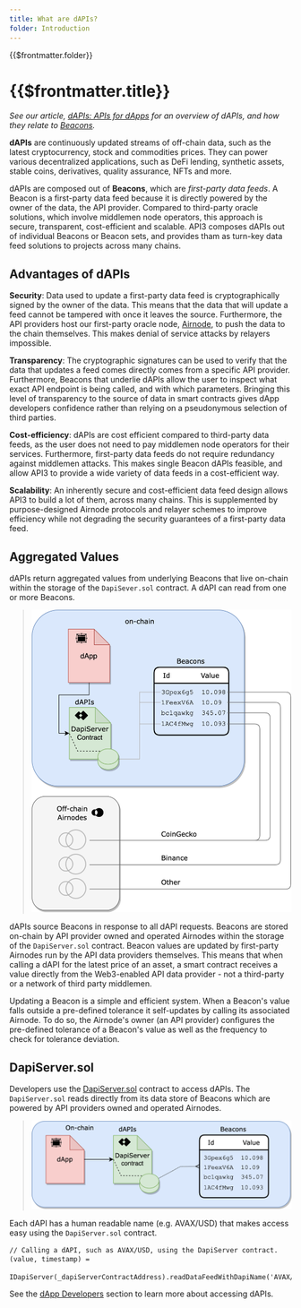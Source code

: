 ```yaml
---
title: What are dAPIs?
folder: Introduction
---
```


<TitleSpan>{{$frontmatter.folder}}</TitleSpan>

# {{$frontmatter.title}}

<VersionWarning/>

<TocHeader />
<TOC class="table-of-contents" :include-level="[2,3]" />

_See our article,
[dAPIs: APIs for dApps](https://medium.com/api3/dapis-apis-for-dapps-53b83f8d2493)
for an overview of dAPIs, and how they relate to
[Beacons](https://medium.com/api3/beacons-building-blocks-for-web3-data-connectivity-df6ad3eb5763)._

**dAPIs** are continuously updated streams of off-chain data, such as the latest
cryptocurrency, stock and commodities prices. They can power various
decentralized applications, such as DeFi lending, synthetic assets, stable
coins, derivatives, quality assurance, NFTs and more.

dAPIs are composed out of **Beacons**, which are _first-party data feeds_. A
Beacon is a first-party data feed because it is directly powered by the owner of
the data, the API provider. Compared to third-party oracle solutions, which
involve middlemen node operators, this approach is secure, transparent,
cost-efficient and scalable. API3 composes dAPIs out of individual Beacons or
Beacon sets, and provides tham as turn-key data feed solutions to projects
across many chains.

## Advantages of dAPIs

**Security**: Data used to update a first-party data feed is cryptographically
signed by the owner of the data. This means that the data that will update a
feed cannot be tampered with once it leaves the source. Furthermore, the API
providers host our first-party oracle node, [Airnode](../airnode/), to push the
data to the chain themselves. This makes denial of service attacks by relayers
impossible.

**Transparency**: The cryptographic signatures can be used to verify that the
data that updates a feed comes directly comes from a specific API provider.
Furthermore, Beacons that underlie dAPIs allow the user to inspect what exact
API endpoint is being called, and with which parameters. Bringing this level of
transparency to the source of data in smart contracts gives dApp developers
confidence rather than relying on a pseudonymous selection of third parties.

**Cost-efficiency**: dAPIs are cost efficient compared to third-party data
feeds, as the user does not need to pay middlemen node operators for their
services. Furthermore, first-party data feeds do not require redundancy against
middlemen attacks. This makes single Beacon dAPIs feasible, and allow API3 to
provide a wide variety of data feeds in a cost-efficient way.

**Scalability**: An inherently secure and cost-efficient data feed design allows
API3 to build a lot of them, across many chains. This is supplemented by
purpose-designed Airnode protocols and relayer schemes to improve efficiency
while not degrading the security guarantees of a first-party data feed.

## Aggregated Values

dAPIs return aggregated values from underlying Beacons that live on-chain within
the storage of the `DapiSever.sol` contract. A dAPI can read from one or more
Beacons.

> <img src="./assets/images/dapi-beacons.png" width="550px"/>

dAPIs source Beacons in response to all dAPI requests. Beacons are stored
on-chain by API provider owned and operated Airnodes within the storage of the
`DapiServer.sol` contract. Beacon values are updated by first-party Airnodes run
by the API data providers themselves. This means that when calling a dAPI for
the latest price of an asset, a smart contract receives a value directly from
the Web3-enabled API data provider - not a third-party or a network of third
party middlemen.

Updating a Beacon is a simple and efficient system. When a Beacon's value falls
outside a pre-defined tolerance it self-updates by calling its associated
Airnode. To do so, the Airnode's owner (an API provider) configures the
pre-defined tolerance of a Beacon's value as well as the frequency to check for
tolerance deviation.

## DapiServer.sol

Developers use the
[DapiServer.sol](https://github.com/api3dao/airnode-protocol-v1/blob/main/contracts/dapis/DapiServer.sol)
contract to access dAPIs. The `DapiServer.sol` reads directly from its data
store of Beacons which are powered by API providers owned and operated Airnodes.

> <img src="./assets/images/dapp-beacon.png" width="550px"/>

Each dAPI has a human readable name (e.g. AVAX/USD) that makes access easy using
the `DapiServer.sol` contract.

```solidity
// Calling a dAPI, such as AVAX/USD, using the DapiServer contract.
(value, timestamp) =
  IDapiServer(_dapiServerContractAddress).readDataFeedWithDapiName('AVAX/USD');
```

See the [dApp Developers](./developers/) section to learn more about accessing
dAPIs.
